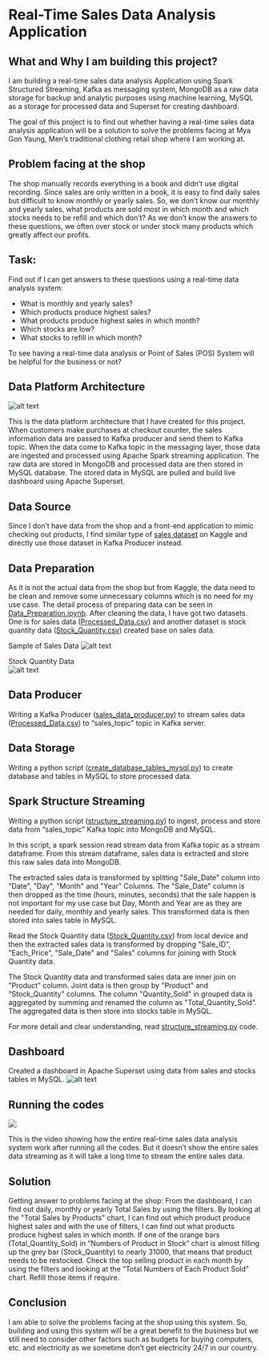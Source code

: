 # Real-Time Sales Data Analysis Application

## What and Why I am building this project?

I am building a real-time sales data analysis Application using Spark Structured Streaming, Kafka as messaging system, MongoDB as a raw data storage for backup and analytic purposes using machine learning, MySQL as a storage for processed data and Superset for creating dashboard.

The goal of this project is to find out whether having a real-time sales data analysis application will be a solution to solve the problems facing at Mya Gon Yaung, Men’s traditional clothing retail shop where I am working at.

## Problem facing at the shop

The shop manually records everything in a book and didn’t use digital recording. Since sales are only written in a book, it is easy to find daily sales but difficult to know monthly or yearly sales. So, we don’t know our monthly and yearly sales, what products are sold most in which month and which stocks needs to be refill and which don’t?  As we don’t know the answers to these questions, we often over stock or under stock many products which greatly affect our profits.

## Task:

Find out if I can get answers to these questions using a real-time data analysis system:
*	What is monthly and yearly sales?
*	Which products produce highest sales?
*	What products produce highest sales in which month?
*	Which stocks are low?
*	What stocks to refill in which month?

To see having a real-time data analysis or Point of Sales (POS) System will be helpful for the business or not?

## Data Platform Architecture

![alt text](Images/Data_Platform_Architecture.PNG)

This is the data platform architecture that I have created for this project. When customers make purchases at checkout counter, the sales information data are passed to Kafka producer and send them to Kafka topic. When the data come to Kafka topic in the messaging layer, those data are ingested and processed using Apache Spark streaming application. The raw data are stored in MongoDB and processed data are then stored in MySQL database. The stored data in MySQL are pulled and build live dashboard using Apache Superset.

## Data Source

Since I don’t have data from the shop and a front-end application to mimic checking out products, I find similar type of [sales dataset](https://www.kaggle.com/datasets/knightbearr/sales-product-data) on Kaggle and directly use those dataset in Kafka Producer instead.

## Data Preparation

As it is not the actual data from the shop but from Kaggle, the data need to be clean and remove some unnecessary columns which is no need for my use case. The detail process of preparing data can be seen in [Data_Preparation.ipynb](Codes/Data_Preparation.ipynb). After cleaning the data, I have got two datasets. One is for sales data ([Processed_Data.csv](Prepared_Data/Processed_Data.csv)) and another dataset is stock quantity data ([Stock_Quantity.csv](Prepared_Data/Stock_Quantity.csv)) created base on sales data.

Sample of Sales Data
![alt text](Images/sales_data.PNG)

Stock Quantity Data<br />
![alt text](Images/stock_quantity.PNG)

## Data Producer

Writing a Kafka Producer ([sales_data_producer.py](Codes/sales_data_producer.py)) to stream sales data ([Processed_Data.csv](Prepared_Data/Processed_Data.csv)) to “sales_topic” topic in Kafka server.

## Data Storage

Writing a python script ([create_database_tables_mysql.py](Codes/create_database_tables_mysql.py)) to create database and tables in MySQL to store processed data.

## Spark Structure Streaming

Writing a python script ([structure_streaming.py](Codes/structure_streaming.py)) to ingest, process and store data from “sales_topic” Kafka topic into MongoDB and MySQL.

In this script, a spark session read stream data from Kafka topic as a stream dataframe. From this stream dataframe, sales data is extracted and store this raw sales data into MongoDB. 

The extracted sales data is transformed by splitting "Sale_Date" column into "Date", "Day", "Month" and "Year" Columns. The "Sale_Date" column is then dropped as the time (hours, minutes, seconds) that the sale happen is not important for my use case but Day, Month and Year are as they are needed for daily, monthly and yearly sales. This transformed data is then stored into sales table in MySQL.

Read the Stock Quantity data ([Stock_Quantity.csv](Prepared_Data/Stock_Quantity.csv)) from local device and then the extracted sales data is transformed by dropping "Sale_ID", "Each_Price", "Sale_Date" and "Sales" columns for joining with Stock Quantity data.

The Stock Quantity data and transformed sales data are inner join on "Product" column. Joint data is then group by "Product" and "Stock_Quantity" columns. The column "Quantity_Sold" in grouped data is aggregated by summing and renamed the column as "Total_Quantity_Sold". The aggregated data is then store into stocks table in MySQL.

For more detail and clear understanding, read [structure_streaming.py](Codes/structure_streaming.py) code.

## Dashboard

Created a dashboard in Apache Superset using data from sales and stocks tables in MySQL.
![alt text](Images/Sales_Dashboard.PNG)

## Running the codes

<a href="http://www.youtube.com/watch?feature=player_embedded&v=4RGbZoFiTvQ" target="_blank"><img src="http://img.youtube.com/vi/4RGbZoFiTvQ/0.jpg"></a>

This is the video showing how the entire real-time sales data analysis system work after running all the codes. But it doesn’t show the entire sales data streaming as it will take a long time to stream the entire sales data.

## Solution

Getting answer to problems facing at the shop:
From the dashboard, I can find out daily, monthly or yearly Total Sales by using the filters. By looking at the "Total Sales by Products" chart, I can find out which product produce highest sales and with the use of filters, I can find out what products produce highest sales in which month. If one of the orange bars (Total_Quantity_Sold) in “Numbers of Product in Stock” chart is almost filling up the grey bar (Stock_Quantity) to nearly 31000, that means that product needs to be restocked. Check the top selling product in each month by using the filters and looking at the “Total Numbers of Each Product Sold” chart. Refill those items if require.

## Conclusion

I am able to solve the problems facing at the shop using this system. So, building and using this system will be a great benefit to the business but we still need to consider other factors such as budgets for buying computers, etc. and electricity as we sometime don’t get electricity 24/7 in our country.  
